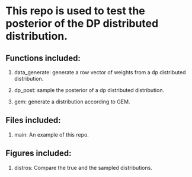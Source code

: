 # This repo is used to test the posterior of the DP distributed distribution.

## Functions included:

1. data_generate: generate a row vector of weights from a dp distributed distribution.

2. dp_post: sample the posterior of a dp distributed distribution.

3. gem: generate a distribution according to GEM.

## Files included:

1. main: An example of this repo.

## Figures included:

1. distros: Compare the true and the sampled distributions.
